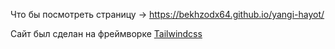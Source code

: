 Что бы посмотреть страницу -> https://bekhzodx64.github.io/yangi-hayot/

Сайт был сделан на фреймворке <a href='https://tailwindcss.com/'>Tailwindcss</a>
